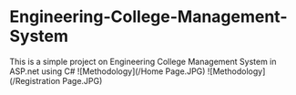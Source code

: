 # Engineering-College-Management-System
This is a simple project on Engineering College Management System in ASP.net using C#
![Methodology](/Home Page.JPG)
![Methodology](/Registration Page.JPG)
